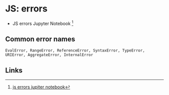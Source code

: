 # JS: errors

- JS errors Jupyter Notebook [^j]

## Common error names

`EvalError, RangeError, ReferenceError, SyntaxError, TypeError, URIError, AggregateError, InternalError`

## Links

[^j]: [js errors jupiter notebook](https://github.com/d9k/d9k-jupyter/blob/main/js-errors.ipynb)